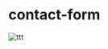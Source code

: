 # contact-form
![ttt](https://github.com/user-attachments/assets/1001cb82-a479-421a-9fe7-226061273d20)
